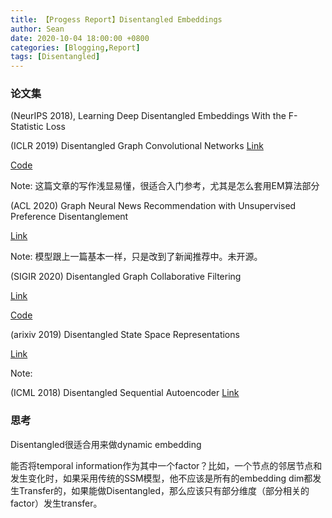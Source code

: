 ```yaml
---
title: 【Progess Report】Disentangled Embeddings
author: Sean
date: 2020-10-04 18:00:00 +0800
categories: [Blogging,Report]
tags: [Disentangled]
---
```


### 论文集


 (NeurIPS 2018), Learning Deep Disentangled Embeddings With the F-Statistic Loss

(ICLR 2019) Disentangled Graph Convolutional Networks
[Link](http://proceedings.mlr.press/v97/ma19a/ma19a.pdf)

[Code](https://github.com/THUDM/cogdl)

Note: 这篇文章的写作浅显易懂，很适合入门参考，尤其是怎么套用EM算法部分

(ACL 2020) Graph Neural News Recommendation with Unsupervised Preference Disentanglement

[Link](https://www.aclweb.org/anthology/2020.acl-main.392/)

Note: 模型跟上一篇基本一样，只是改到了新闻推荐中。未开源。


(SIGIR 2020) Disentangled Graph Collaborative Filtering

[Link](https://dl.acm.org/doi/abs/10.1145/3397271.3401137)

[Code](https://github.com/xiangwang1223/disentangled_graph_collaborative_filtering)



(arixiv 2019) Disentangled State Space Representations

[Link](https://arxiv.org/abs/1906.03255)

Note:


(ICML 2018) Disentangled Sequential Autoencoder
[Link](http://proceedings.mlr.press/v80/yingzhen18a.html)




### 思考

Disentangled很适合用来做dynamic embedding

能否将temporal information作为其中一个factor？比如，一个节点的邻居节点和发生变化时，如果采用传统的SSM模型，他不应该是所有的embedding dim都发生Transfer的，如果能做Disentangled，那么应该只有部分维度（部分相关的factor）发生transfer。